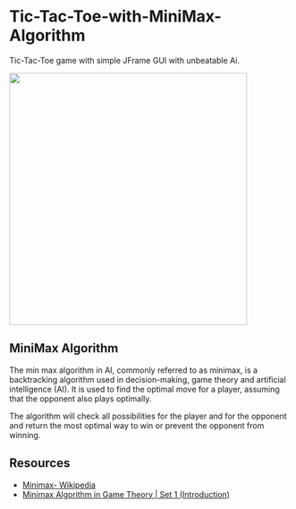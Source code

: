 # Tic-Tac-Toe-with-MiniMax-Algorithm
Tic-Tac-Toe game with simple JFrame GUI with unbeatable Ai.

<img src="https://user-images.githubusercontent.com/98695047/200945088-87070276-f65d-4c10-93d2-c5db2aed6b39.png" width="425" height="450" />

## MiniMax Algorithm
The min max algorithm in AI, commonly referred to as minimax, is a backtracking algorithm used in decision-making, game theory and artificial intelligence (AI). It is used to find the optimal move for a player, assuming that the opponent also plays optimally.

The algorithm will check all possibilities for the player and for the opponent and return the most optimal way to win or prevent the opponent from winning.

## Resources

 - [Minimax- Wikipedia](https://www.google.com/url?sa=t&rct=j&q=&esrc=s&source=web&cd=&cad=rja&uact=8&ved=2ahUKEwi6wsjjhqL7AhXRDRAIHfdoDLcQFnoECBwQAQ&url=https%3A%2F%2Fen.wikipedia.org%2Fwiki%2FMinimax&usg=AOvVaw2U4Dgsqfr0-tkWqK6F6P7y)
 - [Minimax Algorithm in Game Theory | Set 1 (Introduction)](https://www.google.com/url?sa=t&rct=j&q=&esrc=s&source=web&cd=&cad=rja&uact=8&ved=2ahUKEwi068D-hqL7AhUDl4sKHVVKD7gQFnoECDMQAQ&url=https%3A%2F%2Fwww.geeksforgeeks.org%2Fminimax-algorithm-in-game-theory-set-1-introduction%2F&usg=AOvVaw0MEhrGqsSDyAY0_uy0B1jX)
 
